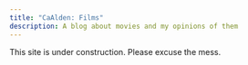 ```yaml
---
title: "CaAlden: Films"
description: A blog about movies and my opinions of them
---
```

This site is under construction. Please excuse the mess.
